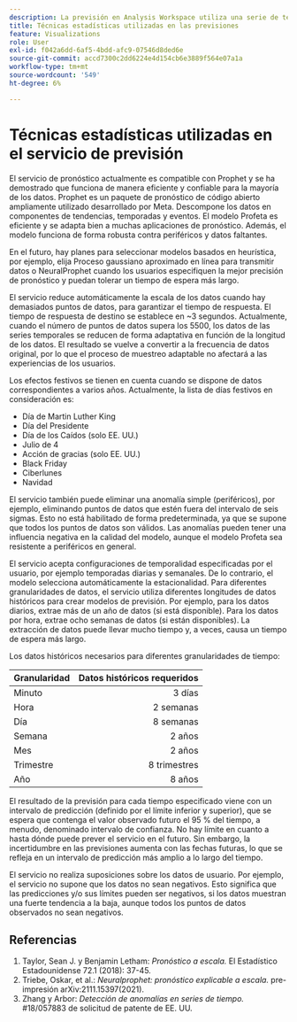 ```yaml
---
description: La previsión en Analysis Workspace utiliza una serie de técnicas estadísticas avanzadas para determinar los valores de previsión.
title: Técnicas estadísticas utilizadas en las previsiones
feature: Visualizations
role: User
exl-id: f042a6dd-6af5-4bdd-afc9-07546d8ded6e
source-git-commit: accd7300c2dd6224e4d154cb6e3889f564e07a1a
workflow-type: tm+mt
source-wordcount: '549'
ht-degree: 6%

---
```


# Técnicas estadísticas utilizadas en el servicio de previsión

El servicio de pronóstico actualmente es compatible con Prophet y se ha demostrado que funciona de manera eficiente y confiable para la mayoría de los datos. Prophet es un paquete de pronóstico de código abierto ampliamente utilizado desarrollado por Meta. Descompone los datos en componentes de tendencias, temporadas y eventos. El modelo Profeta es eficiente y se adapta bien a muchas aplicaciones de pronóstico. Además, el modelo funciona de forma robusta contra periféricos y datos faltantes.

En el futuro, hay planes para seleccionar modelos basados en heurística, por ejemplo, elija Proceso gaussiano aproximado en línea para transmitir datos o NeuralProphet cuando los usuarios especifiquen la mejor precisión de pronóstico y puedan tolerar un tiempo de espera más largo.

El servicio reduce automáticamente la escala de los datos cuando hay demasiados puntos de datos, para garantizar el tiempo de respuesta. El tiempo de respuesta de destino se establece en ~3 segundos. Actualmente, cuando el número de puntos de datos supera los 5500, los datos de las series temporales se reducen de forma adaptativa en función de la longitud de los datos. El resultado se vuelve a convertir a la frecuencia de datos original, por lo que el proceso de muestreo adaptable no afectará a las experiencias de los usuarios.

Los efectos festivos se tienen en cuenta cuando se dispone de datos correspondientes a varios años. Actualmente, la lista de días festivos en consideración es:

* Día de Martin Luther King
* Día del Presidente
* Día de los Caídos (solo EE. UU.)
* Julio de 4
* Acción de gracias (solo EE. UU.)
* Black Friday
* Ciberlunes
* Navidad

El servicio también puede eliminar una anomalía simple (periféricos), por ejemplo, eliminando puntos de datos que estén fuera del intervalo de seis sigmas. Esto no está habilitado de forma predeterminada, ya que se supone que todos los puntos de datos son válidos. Las anomalías pueden tener una influencia negativa en la calidad del modelo, aunque el modelo Profeta sea resistente a periféricos en general.

El servicio acepta configuraciones de temporalidad especificadas por el usuario, por ejemplo temporadas diarias y semanales. De lo contrario, el modelo selecciona automáticamente la estacionalidad. Para diferentes granularidades de datos, el servicio utiliza diferentes longitudes de datos históricos para crear modelos de previsión. Por ejemplo, para los datos diarios, extrae más de un año de datos (si está disponible). Para los datos por hora, extrae ocho semanas de datos (si están disponibles). La extracción de datos puede llevar mucho tiempo y, a veces, causa un tiempo de espera más largo.

Los datos históricos necesarios para diferentes granularidades de tiempo:

| Granularidad | Datos históricos requeridos |
|---|--:|
| Minuto | 3 días |
| Hora | 2 semanas |
| Día | 8 semanas |
| Semana | 2 años |
| Mes | 2 años |
| Trimestre | 8 trimestres |
| Año | 8 años |


El resultado de la previsión para cada tiempo especificado viene con un intervalo de predicción (definido por el límite inferior y superior), que se espera que contenga el valor observado futuro el 95 % del tiempo, a menudo, denominado intervalo de confianza. No hay límite en cuanto a hasta dónde puede prever el servicio en el futuro. Sin embargo, la incertidumbre en las previsiones aumenta con las fechas futuras, lo que se refleja en un intervalo de predicción más amplio a lo largo del tiempo.

El servicio no realiza suposiciones sobre los datos de usuario. Por ejemplo, el servicio no supone que los datos no sean negativos. Esto significa que las predicciones y/o sus límites pueden ser negativos, si los datos muestran una fuerte tendencia a la baja, aunque todos los puntos de datos observados no sean negativos.


## Referencias

1. Taylor, Sean J. y Benjamin Letham: *Pronóstico a escala.* El Estadístico Estadounidense 72.1 (2018): 37-45.
1. Triebe, Oskar, et al.: *Neuralprophet: pronóstico explicable a escala.* pre-impresión arXiv:2111.15397(2021).
1. Zhang y Arbor: *Detección de anomalías en series de tiempo.* #18/057883 de solicitud de patente de EE. UU.
